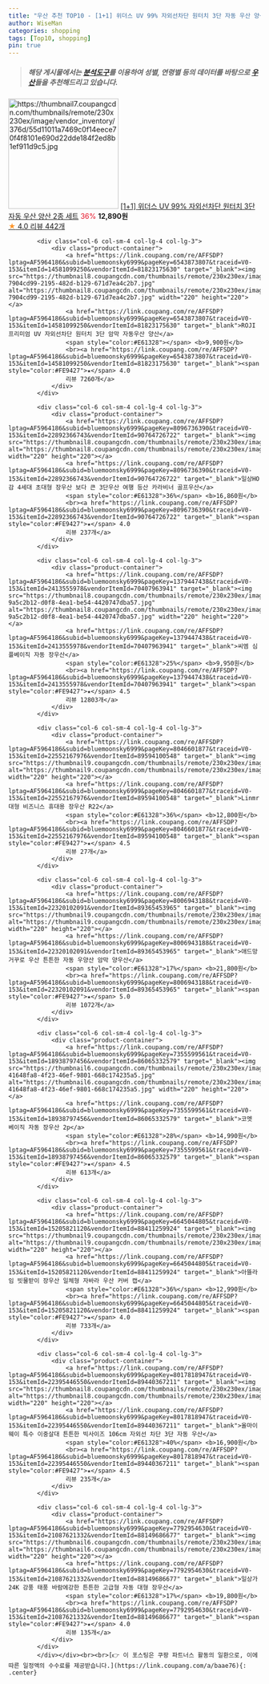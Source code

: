 ```yaml
---
title: "우산 추천 TOP10 - [1+1] 위더스 UV 99% 자외선차단 원터치 3단 자동 우산 양산 2종 세트"
author: WiseMan
categories: shopping
tags: [Top10, shopping]
pin: true
---
```


> ##### 해당 게시물에서는 [**분석도구**](https://itemscout.io/)를 이용하여 **성별**, **연령별** 등의 데이터를 바탕으로 [**우산**](https://link.coupang.com/a/baae76)들을 추천해드리고 있습니다.
<div class="container"><div class="row">
            <div class="col-6 col-sm-4 col-lg-4 col-lg-3">
                <div class="product-container">
                    <a href="https://link.coupang.com/re/AFFSDP?lptag=AF5964186&subid=bluemoonsky6999&pageKey=7967563844&traceid=V0-153&itemId=22052830905&vendorItemId=89100087525" target="_blank"><img src="https://thumbnail7.coupangcdn.com/thumbnails/remote/230x230ex/image/vendor_inventory/376d/55d11011a7469c0f14eece70f4f8101e690d22dde184f2ed8b1ef911d9c5.jpg" alt="https://thumbnail7.coupangcdn.com/thumbnails/remote/230x230ex/image/vendor_inventory/376d/55d11011a7469c0f14eece70f4f8101e690d22dde184f2ed8b1ef911d9c5.jpg" width="220" height="220"></a>
                    <a href="https://link.coupang.com/re/AFFSDP?lptag=AF5964186&subid=bluemoonsky6999&pageKey=7967563844&traceid=V0-153&itemId=22052830905&vendorItemId=89100087525" target="_blank">[1+1] 위더스 UV 99% 자외선차단 원터치 3단 자동 우산 양산 2종 세트</a>
                    <span style="color:#E61328">36%</span> <b>12,890원</b>
                    <br><a href="https://link.coupang.com/re/AFFSDP?lptag=AF5964186&subid=bluemoonsky6999&pageKey=7967563844&traceid=V0-153&itemId=22052830905&vendorItemId=89100087525" target="_blank"><span style="color:#FE9427">★</span> 4.0
                    리뷰 442개</a>
                </div>
            </div>
            
            <div class="col-6 col-sm-4 col-lg-4 col-lg-3">
                <div class="product-container">
                    <a href="https://link.coupang.com/re/AFFSDP?lptag=AF5964186&subid=bluemoonsky6999&pageKey=6543873807&traceid=V0-153&itemId=14581099250&vendorItemId=81823175630" target="_blank"><img src="https://thumbnail8.coupangcdn.com/thumbnails/remote/230x230ex/image/retail/images/3746893547917667-7904cd99-2195-482d-b129-671d7ea4c2b7.jpg" alt="https://thumbnail8.coupangcdn.com/thumbnails/remote/230x230ex/image/retail/images/3746893547917667-7904cd99-2195-482d-b129-671d7ea4c2b7.jpg" width="220" height="220"></a>
                    <a href="https://link.coupang.com/re/AFFSDP?lptag=AF5964186&subid=bluemoonsky6999&pageKey=6543873807&traceid=V0-153&itemId=14581099250&vendorItemId=81823175630" target="_blank">ROJI 프리미엄 UV 자외선차단 원터치 3단 암막 자동우산 양산</a>
                    <span style="color:#E61328"></span> <b>9,900원</b>
                    <br><a href="https://link.coupang.com/re/AFFSDP?lptag=AF5964186&subid=bluemoonsky6999&pageKey=6543873807&traceid=V0-153&itemId=14581099250&vendorItemId=81823175630" target="_blank"><span style="color:#FE9427">★</span> 4.0
                    리뷰 7260개</a>
                </div>
            </div>
            
            <div class="col-6 col-sm-4 col-lg-4 col-lg-3">
                <div class="product-container">
                    <a href="https://link.coupang.com/re/AFFSDP?lptag=AF5964186&subid=bluemoonsky6999&pageKey=8096736390&traceid=V0-153&itemId=22892366743&vendorItemId=90764726722" target="_blank"><img src="https://thumbnail8.coupangcdn.com/thumbnails/remote/230x230ex/image/vendor_inventory/5697/5cbbb2202a626241be2527e514b185551994df7e22e7d708fb5be4cb83a2.png" alt="https://thumbnail8.coupangcdn.com/thumbnails/remote/230x230ex/image/vendor_inventory/5697/5cbbb2202a626241be2527e514b185551994df7e22e7d708fb5be4cb83a2.png" width="220" height="220"></a>
                    <a href="https://link.coupang.com/re/AFFSDP?lptag=AF5964186&subid=bluemoonsky6999&pageKey=8096736390&traceid=V0-153&itemId=22892366743&vendorItemId=90764726722" target="_blank">일상HO감 4세대 초대형 장우산 보다 큰 3단우산 여행 등산 카라비너 골프우산</a>
                    <span style="color:#E61328">36%</span> <b>16,860원</b>
                    <br><a href="https://link.coupang.com/re/AFFSDP?lptag=AF5964186&subid=bluemoonsky6999&pageKey=8096736390&traceid=V0-153&itemId=22892366743&vendorItemId=90764726722" target="_blank"><span style="color:#FE9427">★</span> 4.0
                    리뷰 237개</a>
                </div>
            </div>
            
            <div class="col-6 col-sm-4 col-lg-4 col-lg-3">
                <div class="product-container">
                    <a href="https://link.coupang.com/re/AFFSDP?lptag=AF5964186&subid=bluemoonsky6999&pageKey=1379447438&traceid=V0-153&itemId=2413555978&vendorItemId=70407963941" target="_blank"><img src="https://thumbnail8.coupangcdn.com/thumbnails/remote/230x230ex/image/retail/images/60345843680110-9a5c2b12-d0f8-4ea1-be54-4420747dba57.jpg" alt="https://thumbnail8.coupangcdn.com/thumbnails/remote/230x230ex/image/retail/images/60345843680110-9a5c2b12-d0f8-4ea1-be54-4420747dba57.jpg" width="220" height="220"></a>
                    <a href="https://link.coupang.com/re/AFFSDP?lptag=AF5964186&subid=bluemoonsky6999&pageKey=1379447438&traceid=V0-153&itemId=2413555978&vendorItemId=70407963941" target="_blank">씨엠 심플베이직 자동 장우산</a>
                    <span style="color:#E61328">25%</span> <b>9,950원</b>
                    <br><a href="https://link.coupang.com/re/AFFSDP?lptag=AF5964186&subid=bluemoonsky6999&pageKey=1379447438&traceid=V0-153&itemId=2413555978&vendorItemId=70407963941" target="_blank"><span style="color:#FE9427">★</span> 4.5
                    리뷰 12803개</a>
                </div>
            </div>
            
            <div class="col-6 col-sm-4 col-lg-4 col-lg-3">
                <div class="product-container">
                    <a href="https://link.coupang.com/re/AFFSDP?lptag=AF5964186&subid=bluemoonsky6999&pageKey=8046601877&traceid=V0-153&itemId=22552167976&vendorItemId=89594100548" target="_blank"><img src="https://thumbnail9.coupangcdn.com/thumbnails/remote/230x230ex/image/vendor_inventory/df4f/ec181a1c107d2fcd1e14d3c101b5ef3f3a10987818de9e41b355ace0eb0f.png" alt="https://thumbnail9.coupangcdn.com/thumbnails/remote/230x230ex/image/vendor_inventory/df4f/ec181a1c107d2fcd1e14d3c101b5ef3f3a10987818de9e41b355ace0eb0f.png" width="220" height="220"></a>
                    <a href="https://link.coupang.com/re/AFFSDP?lptag=AF5964186&subid=bluemoonsky6999&pageKey=8046601877&traceid=V0-153&itemId=22552167976&vendorItemId=89594100548" target="_blank">Linmr 대형 비즈니스 휴대용 장우산 R22</a>
                    <span style="color:#E61328">36%</span> <b>12,800원</b>
                    <br><a href="https://link.coupang.com/re/AFFSDP?lptag=AF5964186&subid=bluemoonsky6999&pageKey=8046601877&traceid=V0-153&itemId=22552167976&vendorItemId=89594100548" target="_blank"><span style="color:#FE9427">★</span> 4.5
                    리뷰 27개</a>
                </div>
            </div>
            
            <div class="col-6 col-sm-4 col-lg-4 col-lg-3">
                <div class="product-container">
                    <a href="https://link.coupang.com/re/AFFSDP?lptag=AF5964186&subid=bluemoonsky6999&pageKey=8006943188&traceid=V0-153&itemId=22320102091&vendorItemId=89365453965" target="_blank"><img src="https://thumbnail9.coupangcdn.com/thumbnails/remote/230x230ex/image/vendor_inventory/4853/37c10904a67b819b767213831ccf2ada58c1a6f73def55576c41e0547df5.png" alt="https://thumbnail9.coupangcdn.com/thumbnails/remote/230x230ex/image/vendor_inventory/4853/37c10904a67b819b767213831ccf2ada58c1a6f73def55576c41e0547df5.png" width="220" height="220"></a>
                    <a href="https://link.coupang.com/re/AFFSDP?lptag=AF5964186&subid=bluemoonsky6999&pageKey=8006943188&traceid=V0-153&itemId=22320102091&vendorItemId=89365453965" target="_blank">애드망 거꾸로 우산 튼튼한 자동 우양산 암막 양우산</a>
                    <span style="color:#E61328">17%</span> <b>21,800원</b>
                    <br><a href="https://link.coupang.com/re/AFFSDP?lptag=AF5964186&subid=bluemoonsky6999&pageKey=8006943188&traceid=V0-153&itemId=22320102091&vendorItemId=89365453965" target="_blank"><span style="color:#FE9427">★</span> 5.0
                    리뷰 1072개</a>
                </div>
            </div>
            
            <div class="col-6 col-sm-4 col-lg-4 col-lg-3">
                <div class="product-container">
                    <a href="https://link.coupang.com/re/AFFSDP?lptag=AF5964186&subid=bluemoonsky6999&pageKey=7355599561&traceid=V0-153&itemId=18938797456&vendorItemId=86065332579" target="_blank"><img src="https://thumbnail6.coupangcdn.com/thumbnails/remote/230x230ex/image/retail/images/5414894826731885-41648fa8-4f23-46ef-9801-668c174235a5.jpg" alt="https://thumbnail6.coupangcdn.com/thumbnails/remote/230x230ex/image/retail/images/5414894826731885-41648fa8-4f23-46ef-9801-668c174235a5.jpg" width="220" height="220"></a>
                    <a href="https://link.coupang.com/re/AFFSDP?lptag=AF5964186&subid=bluemoonsky6999&pageKey=7355599561&traceid=V0-153&itemId=18938797456&vendorItemId=86065332579" target="_blank">코멧 베이직 자동 장우산 2p</a>
                    <span style="color:#E61328">28%</span> <b>14,990원</b>
                    <br><a href="https://link.coupang.com/re/AFFSDP?lptag=AF5964186&subid=bluemoonsky6999&pageKey=7355599561&traceid=V0-153&itemId=18938797456&vendorItemId=86065332579" target="_blank"><span style="color:#FE9427">★</span> 4.5
                    리뷰 613개</a>
                </div>
            </div>
            
            <div class="col-6 col-sm-4 col-lg-4 col-lg-3">
                <div class="product-container">
                    <a href="https://link.coupang.com/re/AFFSDP?lptag=AF5964186&subid=bluemoonsky6999&pageKey=6645044805&traceid=V0-153&itemId=15205821120&vendorItemId=88411259924" target="_blank"><img src="https://thumbnail9.coupangcdn.com/thumbnails/remote/230x230ex/image/vendor_inventory/61b6/65d8222b7ba2f660eda4325736f973bd3c8ad3c811a75b34da735d933049.jpg" alt="https://thumbnail9.coupangcdn.com/thumbnails/remote/230x230ex/image/vendor_inventory/61b6/65d8222b7ba2f660eda4325736f973bd3c8ad3c811a75b34da735d933049.jpg" width="220" height="220"></a>
                    <a href="https://link.coupang.com/re/AFFSDP?lptag=AF5964186&subid=bluemoonsky6999&pageKey=6645044805&traceid=V0-153&itemId=15205821120&vendorItemId=88411259924" target="_blank">아뜰라임 빗물받이 장우산 일체형 자바라 우산 커버 캡</a>
                    <span style="color:#E61328">36%</span> <b>12,990원</b>
                    <br><a href="https://link.coupang.com/re/AFFSDP?lptag=AF5964186&subid=bluemoonsky6999&pageKey=6645044805&traceid=V0-153&itemId=15205821120&vendorItemId=88411259924" target="_blank"><span style="color:#FE9427">★</span> 4.0
                    리뷰 733개</a>
                </div>
            </div>
            
            <div class="col-6 col-sm-4 col-lg-4 col-lg-3">
                <div class="product-container">
                    <a href="https://link.coupang.com/re/AFFSDP?lptag=AF5964186&subid=bluemoonsky6999&pageKey=8017818947&traceid=V0-153&itemId=22395446550&vendorItemId=89440367211" target="_blank"><img src="https://thumbnail8.coupangcdn.com/thumbnails/remote/230x230ex/image/vendor_inventory/8753/884e2d8f44dfd76521aa547c4e2322d01c31b11e7335ed7a85fa3be5ead4.jpg" alt="https://thumbnail8.coupangcdn.com/thumbnails/remote/230x230ex/image/vendor_inventory/8753/884e2d8f44dfd76521aa547c4e2322d01c31b11e7335ed7a85fa3be5ead4.jpg" width="220" height="220"></a>
                    <a href="https://link.coupang.com/re/AFFSDP?lptag=AF5964186&subid=bluemoonsky6999&pageKey=8017818947&traceid=V0-153&itemId=22395446550&vendorItemId=89440367211" target="_blank">올마이웨이 특수 이중살대 튼튼한 빅사이즈 106cm 자외선 차단 3단 자동 우산</a>
                    <span style="color:#E61328">40%</span> <b>16,900원</b>
                    <br><a href="https://link.coupang.com/re/AFFSDP?lptag=AF5964186&subid=bluemoonsky6999&pageKey=8017818947&traceid=V0-153&itemId=22395446550&vendorItemId=89440367211" target="_blank"><span style="color:#FE9427">★</span> 4.5
                    리뷰 235개</a>
                </div>
            </div>
            
            <div class="col-6 col-sm-4 col-lg-4 col-lg-3">
                <div class="product-container">
                    <a href="https://link.coupang.com/re/AFFSDP?lptag=AF5964186&subid=bluemoonsky6999&pageKey=7792954630&traceid=V0-153&itemId=21087621332&vendorItemId=88149686677" target="_blank"><img src="https://thumbnail6.coupangcdn.com/thumbnails/remote/230x230ex/image/vendor_inventory/e9fe/7d6c3184ae9458f83c6b14a36df572c3f2021c083d5aa542449b55038aff.jpg" alt="https://thumbnail6.coupangcdn.com/thumbnails/remote/230x230ex/image/vendor_inventory/e9fe/7d6c3184ae9458f83c6b14a36df572c3f2021c083d5aa542449b55038aff.jpg" width="220" height="220"></a>
                    <a href="https://link.coupang.com/re/AFFSDP?lptag=AF5964186&subid=bluemoonsky6999&pageKey=7792954630&traceid=V0-153&itemId=21087621332&vendorItemId=88149686677" target="_blank">일상가 24K 강풍 태풍 바람에강한 튼튼한 고급형 자동 대형 장우산</a>
                    <span style="color:#E61328">17%</span> <b>19,800원</b>
                    <br><a href="https://link.coupang.com/re/AFFSDP?lptag=AF5964186&subid=bluemoonsky6999&pageKey=7792954630&traceid=V0-153&itemId=21087621332&vendorItemId=88149686677" target="_blank"><span style="color:#FE9427">★</span> 4.0
                    리뷰 135개</a>
                </div>
            </div>
            </div></div><br><br>[👉 이 포스팅은 쿠팡 파트너스 활동의 일환으로, 이에 따른 일정액의 수수료를 제공받습니다.](https://link.coupang.com/a/baae76){: .center}